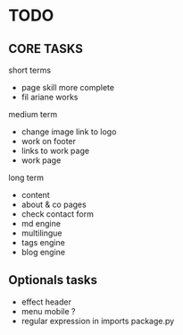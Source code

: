 TODO
==========

CORE TASKS
----------

short terms
- page skill more complete
- fil ariane works

medium term
- change image link to logo
- work on footer 
- links to work page
- work page

long term
- content
- about & co pages
- check contact form
- md engine
- multilingue
- tags engine
- blog engine

Optionals tasks
----------

- effect header
- menu mobile ?
- regular expression in imports package.py
